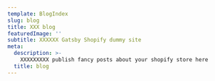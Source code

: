 ```yaml
---
template: BlogIndex
slug: blog
title: XXX blog
featuredImage: ''
subtitle: XXXXXX Gatsby Shopify dummy site
meta:
  description: >-
    XXXXXXXXX publish fancy posts about your shopify store here
  title: blog 
---
```

